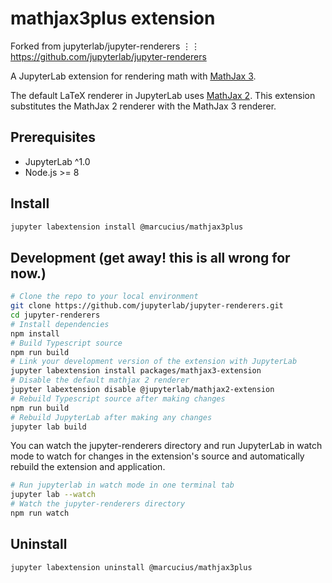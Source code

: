 # mathjax3plus extension

Forked from jupyterlab/jupyter-renderers ⋮⋮ https://github.com/jupyterlab/jupyter-renderers

A JupyterLab extension for rendering math with [MathJax 3](https://github.com/mathjax/mathjax).

The default LaTeX renderer in JupyterLab uses [MathJax 2](https://www.mathjax.org/).
This extension substitutes the MathJax 2 renderer with the MathJax 3 renderer.

## Prerequisites

* JupyterLab ^1.0
* Node.js >= 8

## Install

```bash
jupyter labextension install @marcucius/mathjax3plus
```

## Development (get away! this is all wrong for now.)

```bash
# Clone the repo to your local environment
git clone https://github.com/jupyterlab/jupyter-renderers.git
cd jupyter-renderers
# Install dependencies
npm install
# Build Typescript source
npm run build
# Link your development version of the extension with JupyterLab
jupyter labextension install packages/mathjax3-extension
# Disable the default mathjax 2 renderer
jupyter labextension disable @jupyterlab/mathjax2-extension
# Rebuild Typescript source after making changes
npm run build
# Rebuild JupyterLab after making any changes
jupyter lab build
```

You can watch the jupyter-renderers directory and run JupyterLab in watch mode to watch for changes in the extension's source and automatically rebuild the extension and application.

```bash
# Run jupyterlab in watch mode in one terminal tab
jupyter lab --watch
# Watch the jupyter-renderers directory
npm run watch
```

## Uninstall

```bash
jupyter labextension uninstall @marcucius/mathjax3plus
```
